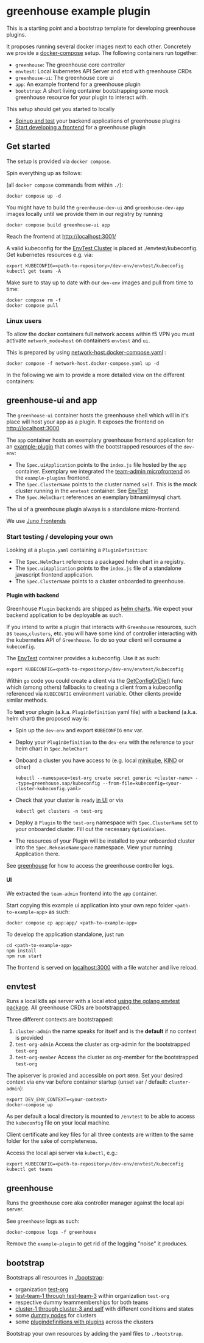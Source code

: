 # greenhouse example plugin

This is a starting point and a bootstrap template for developing greenhouse
plugins.

It proposes running several docker images next to each other. Concretely we provide a [docker-compose](docker-compose.yml) setup.
The following containers run together:

- `greenhouse`: The greenhouse core controller
- `envtest`: Local kubernetes API Server and etcd with greenhouse CRDs
- `greenhouse-ui`: The greenhouse core ui
- `app`: An example frontend for a greenhouse plugin
- `bootstrap`: A short living container bootstrapping some mock greenhouse resource for your plugin to interact with.

This setup should get you started to locally

- [Spinup and test](#plugin-with-backend) your backend applications of greenhouse plugins
- [Start developing a frontend](#ui) for a greenhouse plugin

## Get started

The setup is provided via `docker compose`.

Spin everything up as follows:

(all `docker compose` commands from within `./`):

```
docker compose up -d
```

You might have to build the `greenhouse-dev-ui` and `greenhouse-dev-app` images locally until we provide them in our registry by running

```
docker compose build greenhouse-ui app
```

Reach the frontend at [http://localhost:3001/](http://localhost:3001/)

A valid kubeconfig for the [EnvTest Cluster](#envtest) is placed at ./envtest/kubeconfig.
Get kubernetes resources e.g. via:

```
export KUBECONFIG=<path-to-repository>/dev-env/envtest/kubeconfig
kubectl get teams -A
```

Make sure to stay up to date with our `dev-env` images and pull from time to time:

```
docker compose rm -f
docker compose pull
```

### Linux users

To allow the docker containers full network access within f5 VPN you must activate `network_mode=host` on containers `envtest` and `ui`.

This is prepared by using [network-host.docker-compose.yaml](./network-host.docker-compose.yml) :

```
docker compose -f network-host.docker-compose.yaml up -d
```

In the following we aim to provide a more detailed view on the different containers:

## greenhouse-ui and app

The `greenhouse-ui` container hosts the greenhouse shell which will in it's place will host your app as a plugin. It exposes the frontend on [http://localhost:3000](http://localhost:3000)

The `app` container hosts an exemplary greenhouse frontend application for an [example-plugin](./bootstrap/example-plugin.yaml) that comes with the bootstrapped resources of the `dev-env`:

- The `Spec.uiApplication` points to the `index.js` file hosted by the `app` container. Exemplary we integrated the [team-admin microfrontend](https://github.com/cloudoperators/greenhouse/tree/main/ui/team-admin) as the `example-plugins` frontend.
- The `Spec.ClusterName` points to the cluster named `self`. This is the mock cluster running in the `envtest` container. See [EnvTest](#envtest)
- The `Spec.HelmChart` references an exemplary bitnami/mysql chart.

The ui of a greenhouse plugin always is a standalone micro-frontend.

We use [Juno Frontends](https://github.com/cloudoperators/juno)

### Start testing / developing your own

Looking at a `plugin.yaml` containing a `PluginDefinition`:

- The `Spec.HelmChart` references a packaged helm chart in a registry.
- The `Spec.uiApplication` points to the `index.js` file of a standalone javascript frontend application.
- The `Spec.ClusterName` points to a cluster onboarded to greenhouse.

#### Plugin with backend

Greenhouse `Plugin` backends are shipped as [helm charts](https://helm.sh/). We expect your backend application to be deployable as such.

If you intend to write a plugin that interacts with `Greenhouse` resources, such as `teams`,`clusters`, etc. you will have some kind of controller interacting with the kubernetes API of `Greenhouse`. To do so your client will consume a `kubeconfig`.

The [EnvTest](#envtest) container provides a kubeconfig. Use it as such:

```
export KUBECONFIG=<path-to-repository>/dev-env/envtest/kubeconfig
```

Within `go` code you could create a client via the [GetConfigOrDie()](https://pkg.go.dev/sigs.k8s.io/controller-runtime/pkg/client/config#GetConfigOrDie) func which (among others) fallbacks to creating a client from a kubeconfig referenced via `KUBECONFIG` environment variable. Other clients provide similar methods.

To **test** your plugin (a.k.a. `PluginDefinition` yaml file) with a backend (a.k.a. helm chart) the proposed way is:

- Spin up the `dev-env` and export `KUBECONFIG` env var.
- Deploy your `PluginDefinition` to the `dev-env` with the reference to your helm chart in `Spec.helmChart`
- Onboard a cluster you have access to (e.g. local [minikube](https://minikube.sigs.k8s.io/docs/start/), [KIND](https://kind.sigs.k8s.io/docs/user/quick-start/) or other)

  ```
  kubectl --namespace=test-org create secret generic <cluster-name> --type=greenhouse.sap/kubeconfig --from-file=kubeconfig=<your-cluster-kubeconfig.yaml>
  ```

- Check that your cluster is `ready` [in UI](<http://localhost:3000/?org=test-org&__s=(greenhouse:(a:greenhouse~Fmanagement),greenhouse~Fmanagement:(a:greenhouse~Fcluster~Fadmin))>) or via
  ```
  kubectl get clusters -n test-org
  ```
- Deploy a `Plugin` to the `test-org` namespace with `Spec.ClusterName` set to your onboarded cluster. Fill out the necessary `OptionValues`.
- The resources of your Plugin will be installed to your onboarded cluster into the `Spec.RekeaseNamespace` namespace. View your running Application there.

See [greenhouse](#greenhouse) for how to access the greenhouse controller logs.

#### UI

We extracted the `team-admin` frontend into the `app` container.

Start copying this example ui application into your own repo folder `<path-to-example-app>` as such:

```
docker compose cp app:app/ <path-to-example-app>
```

To develop the application standalone, just run

```
cd <path-to-example-app>
npm install
npm run start
```

The frontend is served on [localhost:3000](http://localhost:3000) with a file watcher and live reload.

## envtest

Runs a local k8s api server with a local etcd
[using the golang envtest package](https://pkg.go.dev/sigs.k8s.io/controller-runtime/pkg/envtest).
All greenhouse CRDs are bootstrapped.

Three different contexts are bootstrapped:

1. `cluster-admin` the name speaks for itself and is the **default** if no context is provided
2. `test-org-admin` Access the cluster as org-admin for the bootstrapped
   `test-org`
3. `test-org-member` Access the cluster as org-member for the bootstrapped
   `test-org`

The apiserver is proxied and accessible on port `8090`. Set your desired context via env var before container startup (unset var / default: `cluster-admin`):

```
export DEV_ENV_CONTEXT=<your-context>
docker-compose up
```

As per default a local directory is mounted to `/envtest` to be able to access
the `kubeconfig` file on your local machine.

Client certificate and key files for all three contexts are written to the same folder for the sake of completeness.

Access the local api server via `kubectl`, e.g.:

```
export KUBECONFIG=<path-to-repository>/dev-env/envtest/kubeconfig
kubectl get teams
```

## greenhouse

Runs the greenhouse core aka controller manager against the local api server.

See `greenhouse` logs as such:

```
docker-compose logs -f greenhouse
```

Remove the `example-plugin` to get rid of the logging "noise" it produces.

## bootstrap

Bootstraps all resources in [./bootstrap](./bootstrap):

- organization [test-org](./bootstrap/test-org.yaml)
- [test-team-1 through test-team-3](./bootstrap/teams.yaml) within organization `test-org`
- respective dummy teammemberships for both teams
- [cluster-1 through cluster-3 and self](./bootstrap/clusters.yaml) with different conditions and states
- some [dummy nodes](./bootstrap/nodes.yaml) for clusters
- some [plugindefinitions with plugins](./bootstrap/plugins.yamls) across the clusters

Bootstrap your own resources by adding the yaml files to `./bootstrap`.
